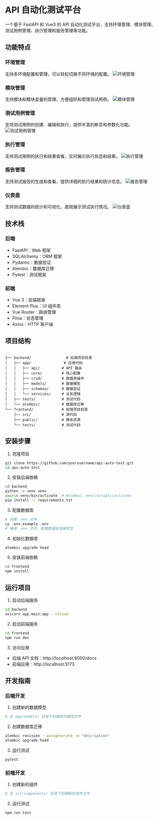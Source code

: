 # API 自动化测试平台

一个基于 FastAPI 和 Vue3 的 API 自动化测试平台，支持环境管理、模块管理、测试用例管理、执行管理和报告管理等功能。

## 功能特点

### 环境管理
支持多环境配置和管理，可以轻松切换不同环境的配置。
![环境管理](img/1747985175112.png)

### 模块管理
支持模块和模块变量的管理，方便组织和管理测试用例。
![模块管理](img/1747985187264.png)

### 测试用例管理
支持测试用例的创建、编辑和执行，提供丰富的断言和参数化功能。
![测试用例管理](img/1747985201587.png)

### 执行管理
支持测试用例的执行和结果查看，实时展示执行状态和结果。
![执行管理](img/1747985212743.png)

### 报告管理
支持测试报告的生成和查看，提供详细的执行结果和统计信息。
![报告管理](img/1747985222336.png)

### 仪表盘
支持测试数据的统计和可视化，直观展示测试执行情况。
![仪表盘](img/1747985249555.png)

## 技术栈

### 后端
- FastAPI：Web 框架
- SQLAlchemy：ORM 框架
- Pydantic：数据验证
- Alembic：数据库迁移
- Pytest：测试框架

### 前端
- Vue 3：前端框架
- Element Plus：UI 组件库
- Vue Router：路由管理
- Pinia：状态管理
- Axios：HTTP 客户端

## 项目结构

```
.
├── backend/                # 后端项目目录
│   ├── app/               # 应用代码
│   │   ├── api/          # API 路由
│   │   ├── core/         # 核心配置
│   │   ├── crud/         # 数据库操作
│   │   ├── models/       # 数据模型
│   │   ├── schemas/      # 数据验证
│   │   └── services/     # 业务逻辑
│   ├── tests/            # 测试代码
│   └── alembic/          # 数据库迁移
└── frontend/             # 前端项目目录
    ├── src/              # 源代码
    ├── public/           # 静态资源
    └── tests/            # 测试代码
```

## 安装步骤

1. 克隆项目
```bash
git clone https://github.com/yourusername/api-auto-test.git
cd api-auto-test
```

2. 安装后端依赖
```bash
cd backend
python -m venv venv
source venv/bin/activate  # Windows: venv\Scripts\activate
pip install -r requirements.txt
```

3. 配置数据库
```bash
# 创建 .env 文件
cp .env.example .env
# 编辑 .env 文件，配置数据库连接信息
```

4. 初始化数据库
```bash
alembic upgrade head
```

5. 安装前端依赖
```bash
cd frontend
npm install
```

## 运行项目

1. 启动后端服务
```bash
cd backend
uvicorn app.main:app --reload
```

2. 启动前端服务
```bash
cd frontend
npm run dev
```

3. 访问应用
- 后端 API 文档：http://localhost:8000/docs
- 前端应用：http://localhost:5173

## 开发指南

### 后端开发
1. 创建新的数据模型
```bash
# 在 app/models/ 目录下创建新的模型文件
```

2. 创建数据库迁移
```bash
alembic revision --autogenerate -m "description"
alembic upgrade head
```

3. 运行测试
```bash
pytest
```

### 前端开发
1. 创建新的组件
```bash
# 在 src/components/ 目录下创建新的组件文件
```

2. 运行测试
```bash
npm run test
```

